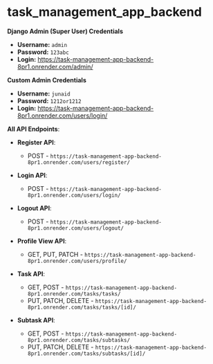 # task_management_app_backend

**Django Admin (Super User) Credentials** 
- **Username:** `admin`
- **Password:** `123abc`
- **Login:** https://task-management-app-backend-8pr1.onrender.com/admin/

**Custom Admin Credentials**
- **Username:** `junaid`
- **Password:** `1212or1212`
- **Login:** https://task-management-app-backend-8pr1.onrender.com/users/login/

**All API Endpoints**:
  - **Register API**:
    - POST - `https://task-management-app-backend-8pr1.onrender.com/users/register/`
  - **Login API**:
    - POST - `https://task-management-app-backend-8pr1.onrender.com/users/login/`
  - **Logout API**:
    - POST - `https://task-management-app-backend-8pr1.onrender.com/users/logout/`
  - **Profile View API**:
    - GET, PUT, PATCH - `https://task-management-app-backend-8pr1.onrender.com/users/profile/`

  - **Task API**:
    - GET, POST - `https://task-management-app-backend-8pr1.onrender.com/tasks/tasks/`
    - PUT, PATCH, DELETE - `https://task-management-app-backend-8pr1.onrender.com/tasks/tasks/[id]/`
  - **Subtask API**:
    - GET, POST - `https://task-management-app-backend-8pr1.onrender.com/tasks/subtasks/`
    - PUT, PATCH, DELETE - `https://task-management-app-backend-8pr1.onrender.com/tasks/subtasks/[id]/`